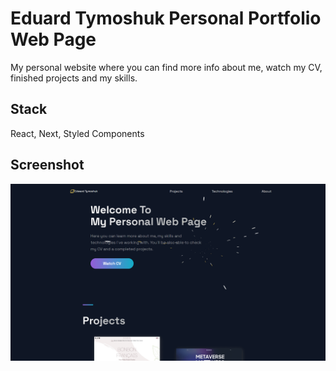 # Eduard Tymoshuk Personal Portfolio Web Page

My personal website where you can find more info about me, watch my CV, finished projects and my skills.

## Stack

React, Next, Styled Components

## Screenshot

![website screenshot](https://github.com/EdwardTymoshuk/my-personal-website/blob/master/public/images/project-4.jpg?raw=true)



